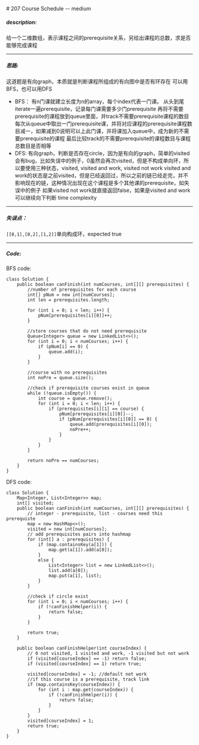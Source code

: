 \# 207 Course Schedule -- medium
##### description:
给一个二维数组，表示课程之间的prerequisite关系，另给出课程的总数，求是否能够完成课程
****************
##### 思路:
这道题是有向graph，本质就是判断课程所组成的有向图中是否有环存在
可以用BFS，也可以用DFS
- BFS：
有n门课就建立长度为n的array，每个index代表一门课。
从头到尾iterate一遍prerequisite，记录每门课需要多少门prerequisite
再将不需要prerequisite的课程放到queue里面，并track不需要prerequisite课程的数目
每次从queue中取出一门prerequisite课，并将对应课程的prerequisite课程数目减一，如果减到0说明可以上此门课，并将课加入queue中，成为新的不需要prerequisite的课程
最后比较track的不需要prerequisite的课程数目与课程总数目是否相等
- DFS:
有向graph，判断是否存在circle，因为是有向的graph，简单的visited会有bug，比如失误中的例子，0虽然会再次visited，但是不构成单向环，所以要使用三种状态，visited, visited and work, visited not work
visited and work的状态是之前visited，但是已经返回过，所以之前的链已经走完，并不影响现在的链，这种情况出现在这个课程是多个其他课的prerequisite，如失误中的例子
如果visited not work就直接返回false，如果是visited and work可以继续向下判断
time complexity
**********
##### 失误点：
`[[0,1],[0,2],[1,2]]`单向构成环，expected true
********
##### Code:
BFS code:
```
class Solution {
    public boolean canFinish(int numCourses, int[][] prerequisites) {
        //number of prerequisites for each course
        int[] pNum = new int[numCourses];
        int len = prerequisites.length;

        for (int i = 0; i < len; i++) {
            pNum[prerequisites[i][0]]++;
        }

        //store courses that do not need prerequisite
        Queue<Integer> queue = new LinkedList<>();
        for (int i = 0; i < numCourses; i++) {
            if (pNum[i] == 0) {
                queue.add(i);
            }
        }

        //course with no prerequisites
        int noPre = queue.size();

        //check if prerequisite courses exist in queue
        while (!queue.isEmpty()) {
            int course = queue.remove();
            for (int i = 0; i < len; i++) {
                if (prerequisites[i][1] == course) {
                    pNum[prerequisites[i][0]]--;
                    if (pNum[prerequisites[i][0]] == 0) {
                        queue.add(prerequisites[i][0]);
                        noPre++;
                    }
                }
            }
        }

        return noPre == numCourses;
    }
}
```
DFS code:
```
class Solution {
    Map<Integer, List<Integer>> map;
    int[] visited;
    public boolean canFinish(int numCourses, int[][] prerequisites) {        
        // integer - prerequisite, list - courses need this prerequiste
        map = new HashMap<>();
        visited = new int[numCourses];
        // add prerequisites pairs into hashmap
        for (int[] a : prerequisites) {
            if (map.containsKey(a[1])) {
                map.get(a[1]).add(a[0]);
            }
            else {
                List<Integer> list = new LinkedList<>();
                list.add(a[0]);
                map.put(a[1], list);
            }
        }

        //check if circle exist
        for (int i = 0; i < numCourses; i++) {
            if (!canFinishHelper(i)) {
                return false;
            }
        }

        return true;
    }

    public boolean canFinishHelper(int courseIndex) {
        // 0 not visited, 1 visited and work, -1 visited but not work
        if (visited[courseIndex] == -1) return false;
        if (visited[courseIndex] == 1) return true;

        visited[courseIndex] = -1; //default not work
        //if this course is a prerequisite, track link
        if (map.containsKey(courseIndex)) {
            for (int i : map.get(courseIndex)) {
                if (!canFinishHelper(i)) {
                    return false;
                }
            }
        }
        visited[courseIndex] = 1;
        return true;
    }
}
```
